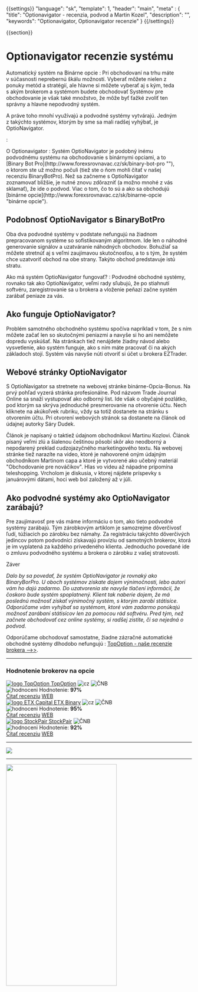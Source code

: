 {{settings}}
  "language": "sk",
  "template": 1,
  "header": "main",
  "meta" : {
     "title": "Optionavigator - recenzia, podvod a Martin Kozel",
    "description": "",
    "keywords": "Optionavigator, Optionavigator recenzie"
  }
{{/settings}}

<div class="row">
<div class="col-md-9" role="main" markdown="1">

{{section}}
# Optionavigator recenzie systému

<div class="row" style="width:92%">
  <div class="col-md-6" markdown="1">
Automatický systém na Binárne opcie
:    
Pri obchodovaní na trhu máte v súčasnosti neprebernú škálu možností. Vyberať môžete nielen z ponuky metód a stratégií, ale hlavne si môžete vyberať aj s kým, teda s akým brokerom a systémom budete obchodovať Systémov pre obchodovanie je však také množstvo, že môže byť ťažké zvoliť ten správny a hlavne nepodvodný systém.

A práve toho mnohí využívajú a podvodné systémy vytvárajú. Jedným z takýchto systémov, ktorým by sme sa mali radšej vyhýbať, je OptioNavigator.  

:   
 </div>
  <div class="col-md-6" markdown="1">
O Optionavigator
:     
Systém OptioNavigator je podobný inému podvodnému systému na obchodovanie s binárnymi opciami, a to [Binary Bot Pro](http://www.forexsrovnavac.cz/sk/binary-bot-pro ""), o ktorom ste už možno počuli (tiež ste o ňom mohli čítať v našej recenziu BinaryBotPro). Než sa začneme s OptioNavigator zoznamovať bližšie, je nutné znovu zdôrazniť (a možno mnohé z vás sklamať), že ide o podvod. Viac o tom, čo to sú a ako sa obchodujú [binárne opcie](http://www.forexsrovnavac.cz/sk/binarne-opcie "binárne opcie").


</div>
</div>

## Podobnosť OptioNavigator s BinaryBotPro

Oba dva podvodné systémy v podstate nefungujú na žiadnom prepracovanom systéme so sofistikovaným algoritmom. Ide len o náhodné generovanie signálov a uzatváranie náhodných obchodov. Bohužiaľ sa môžete stretnúť aj s veľmi zaujímavou skutočnosťou, a to s tým, že systém chce uzatvoriť obchod na obe strany. Takýto obchod predstavuje istú stratu.

Ako má systém OptioNavigator fungovať?
:    Podvodné obchodné systémy, rovnako tak ako OptioNavigator, veľmi rady sľubujú, že po stiahnutí softvéru, zaregistrovanie sa u brokera a vloženie peňazí začne systém zarábať peniaze za vás.
## Ako funguje OptioNavigator?

Problém samotného obchodného systému spočíva napríklad v tom, že s ním môžete začať len so skutočnými peniazmi a navyše si ho ani nemôžete dopredu vyskúšať. Na stránkach tiež nenájdete žiadny návod alebo vysvetlenie, ako systém funguje, ako s ním máte pracovať či na akých základoch stojí. Systém vás navyše núti otvoriť si účet u brokera EZTrader.

## Webové stránky OptioNavigator

S OptioNavigator sa stretnete na webovej stránke binárne-Opcia-Bonus. Na prvý pohľad vyzerá stránka profesionálne. Pod názvom Trade Journal Online sa snaží vystupovať ako odborný list. Ide však o obyčajné pozlátko, pod ktorým sa skrýva jednoduché presmerovanie na otvorenie účtu. Nech kliknete na akúkoľvek rubriku, vždy sa totiž dostanete na stránku s otvorením účtu.
Pri otvorení webových stránok sa dostanete na článok od údajnej autorky Sáry Dudek.

Článok je napísaný o taktiež údajnom obchodníkovi Martinu Kozlovi. Článok písaný veľmi zlú a šialenou češtinou pôsobí skôr ako neodborný a nepodarený preklad cudzojazyčného marketingového textu.
Na webovej stránke tiež narazíte na video, ktoré je nahovorené oným údajným obchodníkom Martinom capa a ktoré je vytvorené ako učebný materiál "Obchodovanie pre nováčikov". Hlas vo videu až nápadne pripomína teleshopping.
Vrcholom je diskusia, v ktorej nájdete príspevky s januárovými dátami, hoci web bol založený až v júli.



## Ako podvodné systémy ako OptioNavigator zarábajú?
Pre zaujímavosť pre vás máme informáciu o tom, ako tieto podvodné systémy zarábajú. Tým zárobkovým artiklom je samozrejme dôverčivosť ľudí, túžiacich po zárobku bez námahy. Za registráciu takýchto dôverčivých jedincov potom podvodníci získavajú províziu od samotných brokerov, ktorá je im vyplatená za každého privedeného klienta. Jednoducho povedané ide o zmluvu podvodného systému a brokera o zárobku z vašej stratovosti.

Záver

*Dalo by sa povedať, že systém OptioNavigator je rovnaký ako BinaryBorPro. U oboch systémov získate dojem výnimočnosti, lebo autori vám ho dajú zadarmo. Do uzatvorenia ste navyše tlačení informácií, že čoskoro bude systém spoplatnený. Klient tak naberie dojem, že má poslednú možnosť získať výnimočný systém, s ktorým zarobí státisíce.
Odporúčame vám vyhýbať sa systémom, ktoré vám zadarmo ponúkajú možnosť zarábaní státisícov len za pomocou rád softvéru. Pred tým, než začnete obchodovať cez online systémy, si radšej zistite, či sa nejedná o podvod.*


Odporúčame obchodovať samostatne, žiadne zázračné automatické obchodné systémy dlhodobo nefungujú
:    [TopOption - naše recenzie brokera -->>](http://www.forexsrovnavac.cz/sk/topoption "TopOption - recenzie brokera").

</div>
<div class="col-md-3" markdown="10">

- - -

<div id="brokeri-box">
<H3 class="brokeri-nadpis">Hodnotenie brokerov na opcie</H3>
<div class="broker">
  <div class="broker-top">
  <a href="#"  title="TopOption">
    <img src="{{img-url}}brokeri/topoption-logo.png" alt="logo TopOption">
  </a>
  <a class="broker-top-odkaz" target="_parent" href="http://blog.forexsrovnavac.cz/topoption" title="TopOption">TopOption</a>
  <img class="ikona" src="{{img-url}}brokeri/cz.png" alt="cz">
  <img class="ikona" src="{{img-url}}brokeri/cnb.png" alt="ČNB">
  </div>
  <div class="hodnoceni">
  <img src="{{img-url}}brokeri/hodnoceni.png" alt="hodnoceni">
  Hodnotenie: <b>97%</b>
  </div>
  <a class="recenze" target="_parent" href="http://forexsrovnavac.cz/topoption" title"Čítať recenziu">Čítať recenziu</a>
  <a class="ucet" target="_parent" href="http://blog.forexsrovnavac.cz/topoption" title"Otvoriť účet">WEB</a>
</div>
<div class="broker">
 <div class="broker-top">
  <a href="#" title="ETX Binary">
    <img src="{{img-url}}brokeri/etxcapital-logo.png" alt="logo ETX Capital">
  </a>
   <a class="broker-top-odkaz" target="_parent"  href="http://www.forexsrovnavac.cz/etx-capital-zkusenosti" title="ETX Binary">ETX Binary</a>
  <img class="ikona" src="{{img-url}}brokeri/cz.png" alt="cz">
  <img class="ikona" src="{{img-url}}brokeri/cnb.png" alt="ČNB">
 </div>
 <div class="hodnoceni">
  <img src="{{img-url}}brokeri/hodnoceni.png" alt="hodnoceni">
  Hodnotenie: <b>95%</b>
 </div>
 <a class="recenze" target="_parent" href="http://www.forexsrovnavac.cz/etx-capital-zkusenosti" title"Čítať recenziu">Čítať recenziu</a>
 <a class="ucet" href="http://blog.forexsrovnavac.cz/etxbinary" title"Otvoriť účet">WEB</a>
</div> 
<div class="broker">
 <div class="broker-top">
  <a href="#" title="Stockpair">
    <img src="{{img-url}}brokeri/stockpair-logo.png" alt="logo StockPair">
  </a>
  <a class="broker-top-odkaz" href="#" title="StockPair">StockPair</a>
  <img class="ikona" src="{{img-url}}brokeri/cnb.png" alt="ČNB">
 </div>
 <div class="hodnoceni">
  <img src="{{img-url}}brokeri/hodnoceni.png" alt="hodnoceni">
  Hodnotenie: <b>92%</b>
 </div>
 <a class="recenze" href="http://www.forexsrovnavac.cz/stockpair-recenze" title"Čítať recenziu">Čítať recenziu</a>
 <a class="ucet" href="http://blog.forexsrovnavac.cz/stockpair" title"Otvoriť účet">WEB</a>
</div> 

<hr />

<a href="http://blog.forexsrovnavac.cz/topoption" alt="Demo účet"  target="_blank">
 <img src="http://blog.forexsrovnavac.cz/wp-content/uploads/2015/02/2015-02-17-22_43_03-Plus500-_-Akcie-Plus500_-Online-obchodování-s-akciemi-_-Obchodování-s-podíly_kme.png" width="" height=""/>
</a>

<hr />
<a href="http://serv.markets.com/promoRedirect?key=ej0xNDEzOTk1NiZsPTE0MTI2MzE5JnA9MTAxNjA%3D"  target="_blank">
 <img src="http://serv.markets.com/promoLoadDisplay?key=ej0xNDEzOTk1NiZsPTE0MTI2MzE5JnA9MTAxNjA%3D" width="300" height="600"/>
</a>

</div>
</div>
</div>
